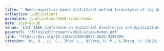 ```yaml
---
title: " Human-expertise based statistical method foranalysis of log data from a commuter ferry"
collection: publications
permalink: /publication/2020-iciea-human
date: 2020-06-30
venue: '15th IEEE Conference on Industrial Electronics and Applications(ICIEA) ('
paperurl: '/files/pdf/research/2020-iciea-human.pdf'
link: 'https://doi.org/10.1109/ICIEA48937.2020.9248300'
citation: 'Wu, B., Li, G., Zhao, L., Hildre, H. P., & Zhang, H. (2020, November). A human-expertise based statistical method foranalysis of log data from a commuter ferry.  In 2020 <i>15th IEEE Conference on Industrial Electronics and Applications(ICIEA)</i> (pp.  1471-1477).  IEEE.3, 2020.'
---
```

